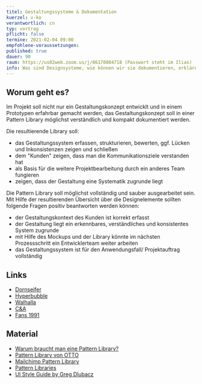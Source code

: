 ```yaml
---
titel: Gestaltungssysteme & Dokumentation
kuerzel: v-ko
verantwortlich: cn
typ: vortrag
pflicht: false
termine: 2021-02-04 09:00
empfohlene-voraussetzungen: 
published: true
dauer: 90
raum: https://us02web.zoom.us/j/86170884718 (Passwort steht im Ilias)
info: Was sind Designsysteme, wie können wir sie dokumentieren, erklären und nachhaltig nutzbar machen?
---
```


## Worum geht es?
Im Projekt soll nicht nur ein Gestaltungskonzept entwicklt und in einem Prototypen erfahrbar gemacht werden, das Gestaltungskonzept soll in einer Pattern Library möglichst verständlich und kompakt dokumentiert werden.

Die resultierende Library soll:
- das Gestaltungssystem erfassen, strukturieren, bewerten, ggf. Lücken und Inkonsistenzen zeigen und schließen
- dem "Kunden" zeigen, dass man die Kommunikationsziele verstanden hat
- als Basis für die weitere Projektbearbeitung durch ein anderes Team fungieren
- zeigen, dass der Gestaltung eine Systematik zugrunde liegt

Die Pattern Library soll möglichst vollständig und sauber ausgearbeitet sein. Mit Hilfe der resultierenden Übersicht über die Designelemente sollten folgende Fragen positiv beantworten werden können:
- der Gestaltungskontext des Kunden ist korrekt erfasst
- der Gestaltung liegt ein erkennbares, verständliches und konsistentes System zugrunde
- mit Hilfe des Mockups und der Library könnte im nächsten Prozessschritt ein Entwicklerteam weiter arbeiten
- das Gestaltungssystem ist für den Anwendungsfall/ Projektauftrag vollständig

## Links
- [Dornseifer](https://www.dornseifer.de/)
- [Hyperbubble](http://www.hyperbubble.net/)
- [Walhalla](https://walhalla-guesthouse.ch/en/)
- [C&A](https://www.c-and-a.com/de/de/shop)
- [Fans 1991](https://www.fans1991.de/)

## Material
- [Warum braucht man eine Pattern Library?](https://www.produktbezogen.de/bauanleitung-pattern-library-1/)
- [Pattern Library von OTTO](https://www.otto.de/pattern-library/index.html)
- [Mailchimp Pattern Library](https://ux.mailchimp.com/patterns/color)
- [Pattern Libraries](https://medium.com/@whatjackhasmade/pattern-libraries-abcc45c6144c)
- [UI Style Guide by Greg Dlubacz](https://cdn.dribbble.com/users/104117/screenshots/2080529/attachments/373853/real-pixels.png)